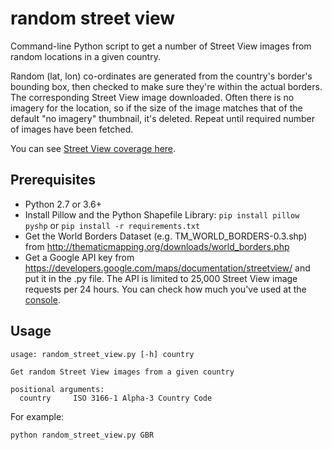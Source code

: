 random street view
========

Command-line Python script to get a number of Street View images from random locations in a given country.

Random (lat, lon) co-ordinates are generated from the country's border's bounding box, then checked to make sure they're within the actual borders. The corresponding Street View image downloaded. Often there is no imagery for the location, so if the size of the image matches that of the default "no imagery" thumbnail, it's deleted. Repeat until required number of images have been fetched.

You can see <a href="http://support.google.com/maps/bin/answer.py?hl=en&answer=68384">Street View coverage here</a>.

Prerequisites
-------------

 * Python 2.7 or 3.6+
 * Install Pillow and the Python Shapefile Library: `pip install pillow pyshp` or `pip install -r requirements.txt`
 * Get the World Borders Dataset (e.g. TM_WORLD_BORDERS-0.3.shp) from http://thematicmapping.org/downloads/world_borders.php
 * Get a Google API key from https://developers.google.com/maps/documentation/streetview/ and put it in the .py file. The API is limited to 25,000 Street View image requests per 24 hours. You can check how much you've used at the <a href="https://code.google.com/apis/console/">console</a>.

Usage
-----

    usage: random_street_view.py [-h] country

    Get random Street View images from a given country

    positional arguments:
      country     ISO 3166-1 Alpha-3 Country Code

For example:

    python random_street_view.py GBR
